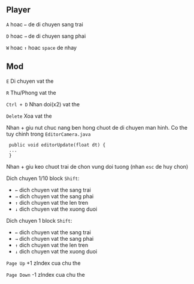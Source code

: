 ## Player

`A` hoac `←` de di chuyen sang trai

`D` hoac `→` de di chuyen sang phai

`W` hoac `↑` hoac `space` de nhay

## Mod

`E` Di chuyen vat the

`R` Thu/Phong vat the

`Ctrl + D` Nhan doi(x2) vat the

`Delete` Xoa vat the

Nhan + giu nut chuc nang ben hong chuot de di chuyen man hinh. Co the tuy chinh trong `EditorCamera.java`

```
 public void editorUpdate(float dt) {
 ...
 }
```

Nhan + giu keo chuot trai de chon vung doi tuong (nhan `esc` de huy chon)

Dich chuyen 1/10 block `Shift`:
+ `←` dich chuyen vat the sang trai
+ `→` dich chuyen vat the sang phai
+ `↑` dich chuyen vat the len tren
+ `↓` dich chuyen vat the xuong duoi

Dich chuyen 1 block `Shift`:
+ `←` dich chuyen vat the sang trai
+ `→` dich chuyen vat the sang phai
+ `↑` dich chuyen vat the len tren
+ `↓` dich chuyen vat the xuong duoi

`Page Up` +1 zIndex cua chu the 

`Page Down` -1 zIndex cua chu the 